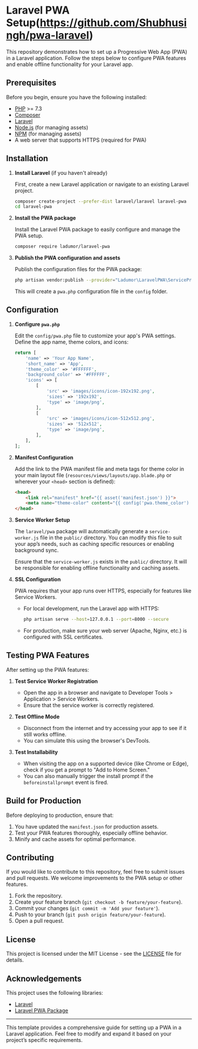 # Laravel PWA Setup(https://github.com/Shubhusingh/pwa-laravel)

This repository demonstrates how to set up a Progressive Web App (PWA) in a Laravel application. Follow the steps below to configure PWA features and enable offline functionality for your Laravel app.

## Prerequisites

Before you begin, ensure you have the following installed:

- [PHP](https://www.php.net/downloads.php) >= 7.3
- [Composer](https://getcomposer.org/download/)
- [Laravel](https://laravel.com/docs/8.x/installation)
- [Node.js](https://nodejs.org/) (for managing assets)
- [NPM](https://www.npmjs.com/) (for managing assets)
- A web server that supports HTTPS (required for PWA)

## Installation

1. **Install Laravel** (if you haven't already)

    First, create a new Laravel application or navigate to an existing Laravel project.

    ```bash
    composer create-project --prefer-dist laravel/laravel laravel-pwa
    cd laravel-pwa
    ```

2. **Install the PWA package**

    Install the Laravel PWA package to easily configure and manage the PWA setup.

    ```bash
    composer require ladumor/laravel-pwa
    ```

3. **Publish the PWA configuration and assets**

    Publish the configuration files for the PWA package:

    ```bash
    php artisan vendor:publish --provider="Ladumor\LaravelPWA\ServiceProvider" --tag="pwa"
    ```

    This will create a `pwa.php` configuration file in the `config` folder.

## Configuration

1. **Configure `pwa.php`**

    Edit the `config/pwa.php` file to customize your app's PWA settings. Define the app name, theme colors, and icons:

    ```php
    return [
        'name' => 'Your App Name',
        'short_name' => 'App',
        'theme_color' => '#FFFFFF',
        'background_color' => '#FFFFFF',
        'icons' => [
            [
                'src' => 'images/icons/icon-192x192.png',
                'sizes' => '192x192',
                'type' => 'image/png',
            ],
            [
                'src' => 'images/icons/icon-512x512.png',
                'sizes' => '512x512',
                'type' => 'image/png',
            ],
        ],
    ];
    ```

2. **Manifest Configuration**

    Add the link to the PWA manifest file and meta tags for theme color in your main layout file (`resources/views/layouts/app.blade.php` or wherever your `<head>` section is defined):

    ```html
    <head>
        <link rel="manifest" href="{{ asset('manifest.json') }}">
        <meta name="theme-color" content="{{ config('pwa.theme_color') }}">
    </head>
    ```

3. **Service Worker Setup**

    The `laravel/pwa` package will automatically generate a `service-worker.js` file in the `public/` directory. You can modify this file to suit your app’s needs, such as caching specific resources or enabling background sync.

    Ensure that the `service-worker.js` exists in the `public/` directory. It will be responsible for enabling offline functionality and caching assets.

4. **SSL Configuration**

    PWA requires that your app runs over HTTPS, especially for features like Service Workers.

    - For local development, run the Laravel app with HTTPS:

      ```bash
      php artisan serve --host=127.0.0.1 --port=8000 --secure
      ```

    - For production, make sure your web server (Apache, Nginx, etc.) is configured with SSL certificates.

## Testing PWA Features

After setting up the PWA features:

1. **Test Service Worker Registration**
    - Open the app in a browser and navigate to Developer Tools > Application > Service Workers.
    - Ensure that the service worker is correctly registered.

2. **Test Offline Mode**
    - Disconnect from the internet and try accessing your app to see if it still works offline.
    - You can simulate this using the browser's DevTools.

3. **Test Installability**
    - When visiting the app on a supported device (like Chrome or Edge), check if you get a prompt to "Add to Home Screen."
    - You can also manually trigger the install prompt if the `beforeinstallprompt` event is fired.

## Build for Production

Before deploying to production, ensure that:

1. You have updated the `manifest.json` for production assets.
2. Test your PWA features thoroughly, especially offline behavior.
3. Minify and cache assets for optimal performance.

## Contributing

If you would like to contribute to this repository, feel free to submit issues and pull requests. We welcome improvements to the PWA setup or other features.

1. Fork the repository.
2. Create your feature branch (`git checkout -b feature/your-feature`).
3. Commit your changes (`git commit -m 'Add your feature'`).
4. Push to your branch (`git push origin feature/your-feature`).
5. Open a pull request.

## License

This project is licensed under the MIT License - see the [LICENSE](LICENSE) file for details.

## Acknowledgements

This project uses the following libraries:

- [Laravel](https://laravel.com)
- [Laravel PWA Package](https://github.com/ladumor/laravel-pwa)

---

This template provides a comprehensive guide for setting up a PWA in a Laravel application. Feel free to modify and expand it based on your project’s specific requirements.
